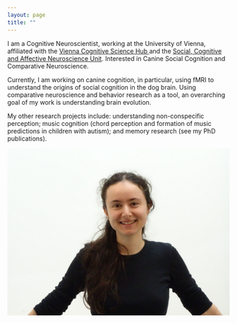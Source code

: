 ```yaml
---
layout: page
title: ""
---
```


I am a Cognitive Neuroscientist, working at the University of Vienna, affiliated with the <a href="https://cognitivescience.univie.ac.at/vienna-cogscihub-network-members/team-members/alexandrina-guran/"> Vienna Cognitive Science Hub </a> and the <a href="https://scan-psy.univie.ac.at/about-us/"> Social, Cognitive and Affective Neuroscience Unit</a>. Interested in Canine Social Cognition and Comparative Neuroscience. 

Currently, I am working on canine cognition, in particular, using fMRI to understand the origins of social cognition in the dog brain. Using comparative neuroscience and behavior research as a tool, an overarching goal of my work is understanding brain evolution.

My other research projects include: understanding non-conspecific perception; music cognition (chord perception and formation of music predictions in children with autism); and memory research (see my PhD publications).

![screenshot](/assets/1.JPG)
